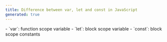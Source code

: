 ```yaml
---
title: Difference between var, let and const in JavaScript
generated: true
---
```


<div markdown="1" class="ans">
- `var`: function scope variable
- `let`: block scope variable
- `const`: block scope constants
</div>
